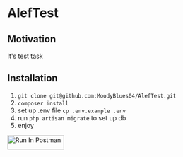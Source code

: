 # AlefTest

## Motivation
It's test task

## Installation
1. ```git clone git@github.com:MoodyBlues04/AlefTest.git```
2. ```composer install```
3. set up .env file ```cp .env.example .env```
4. run ```php artisan migrate``` to set up db
5. enjoy

[<img src="https://run.pstmn.io/button.svg" alt="Run In Postman" style="width: 128px; height: 32px;">](https://app.getpostman.com/run-collection/21420675-b298b692-7b1f-45a2-b054-9e299cd011f6?action=collection%2Ffork&source=rip_markdown&collection-url=entityId%3D21420675-b298b692-7b1f-45a2-b054-9e299cd011f6%26entityType%3Dcollection%26workspaceId%3D5559677a-85b3-49d4-acb1-30d7400ec155#?env%5BAlefTest%5D=W3sia2V5IjoiaG9zdCIsInZhbHVlIjoiaHR0cDovLzEyNy4wLjAuMTo4MDAwIiwiZW5hYmxlZCI6dHJ1ZSwidHlwZSI6ImRlZmF1bHQifV0=)
